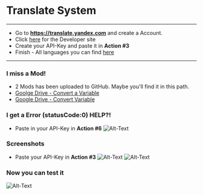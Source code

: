 # Translate System
_____

- Go to **https://translate.yandex.com** and create a Account.
- Click [here](https://translate.yandex.com/developers) for the Developer site
- Create your API-Key and paste it in **Action #3**
- Finish - All languages you can find [here](https://tech.yandex.com/translate/doc/dg/concepts/api-overview-docpage/)
------
### I miss a Mod!
- 2 Mods has been uploaded to GitHub. Maybe you'll find it in this path.
- [Goolge Drive - Convert a Variable](https://drive.google.com/open?id=1EQ6CfgPQ5zV51jZd2_T6nJCpRN6w2JII)
- [Google Drive - Convert Variable](https://drive.google.com/open?id=1PWv_u4dO7YZRCg4J9ITjLv_xbBSb59yD)
### I get a Error (statusCode:0) HELP?!
- Paste in your API-Key in **Action #6**
![Alt-Text](https://madebyme.s-ul.eu/oo9iL74W)
### Screenshots

* Paste your API-Key in **Action #3**
![Alt-Text](https://madebyme.s-ul.eu/VottJRnJ)
![Alt-Text](https://madebyme.s-ul.eu/xEQ5zmbR)
### Now you can test it

![Alt-Text](https://madebyme.s-ul.eu/kd2BbtiR)
